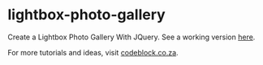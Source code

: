 # lightbox-photo-gallery
Create a Lightbox Photo Gallery With JQuery. See a working version [here][1].

For more tutorials and ideas, visit [codeblock.co.za][2].

[1]: https://sandbox.codeblock.co.za/lightbox-photo-gallery
[2]: https://codeblock.co.za/
